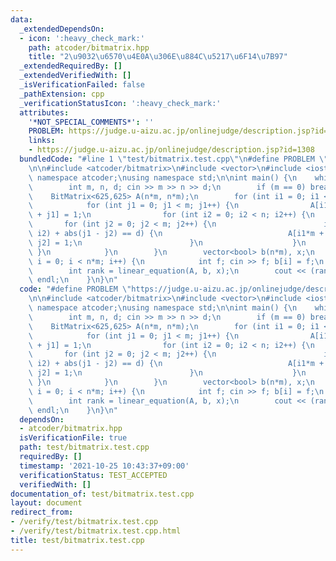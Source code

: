 ```yaml
---
data:
  _extendedDependsOn:
  - icon: ':heavy_check_mark:'
    path: atcoder/bitmatrix.hpp
    title: "2\u9032\u6570\u4E0A\u306E\u884C\u5217\u6F14\u7B97"
  _extendedRequiredBy: []
  _extendedVerifiedWith: []
  _isVerificationFailed: false
  _pathExtension: cpp
  _verificationStatusIcon: ':heavy_check_mark:'
  attributes:
    '*NOT_SPECIAL_COMMENTS*': ''
    PROBLEM: https://judge.u-aizu.ac.jp/onlinejudge/description.jsp?id=1308
    links:
    - https://judge.u-aizu.ac.jp/onlinejudge/description.jsp?id=1308
  bundledCode: "#line 1 \"test/bitmatrix.test.cpp\"\n#define PROBLEM \"https://judge.u-aizu.ac.jp/onlinejudge/description.jsp?id=1308\"\
    \n\n#include <atcoder/bitmatrix>\n#include <vector>\n#include <iostream>\n\nusing\
    \ namespace atcoder;\nusing namespace std;\n\nint main() {\n    while (true) {\n\
    \        int m, n, d; cin >> m >> n >> d;\n        if (m == 0) break;\n\n    \
    \    BitMatrix<625,625> A(n*m, n*m);\n        for (int i1 = 0; i1 < n; i1++) {\n\
    \            for (int j1 = 0; j1 < m; j1++) {\n                A[i1*m + j1][i1*m\
    \ + j1] = 1;\n                for (int i2 = 0; i2 < n; i2++) {\n             \
    \       for (int j2 = 0; j2 < m; j2++) {\n                        if (abs(i1 -\
    \ i2) + abs(j1 - j2) == d) {\n                            A[i1*m + j1][i2*m +\
    \ j2] = 1;\n                        }\n                    }\n               \
    \ }\n            }\n        }\n        vector<bool> b(n*m), x;\n        for (int\
    \ i = 0; i < n*m; i++) {\n            int f; cin >> f; b[i] = f;\n        }\n\n\
    \        int rank = linear_equation(A, b, x);\n        cout << (rank != -1) <<\
    \ endl;\n    }\n}\n"
  code: "#define PROBLEM \"https://judge.u-aizu.ac.jp/onlinejudge/description.jsp?id=1308\"\
    \n\n#include <atcoder/bitmatrix>\n#include <vector>\n#include <iostream>\n\nusing\
    \ namespace atcoder;\nusing namespace std;\n\nint main() {\n    while (true) {\n\
    \        int m, n, d; cin >> m >> n >> d;\n        if (m == 0) break;\n\n    \
    \    BitMatrix<625,625> A(n*m, n*m);\n        for (int i1 = 0; i1 < n; i1++) {\n\
    \            for (int j1 = 0; j1 < m; j1++) {\n                A[i1*m + j1][i1*m\
    \ + j1] = 1;\n                for (int i2 = 0; i2 < n; i2++) {\n             \
    \       for (int j2 = 0; j2 < m; j2++) {\n                        if (abs(i1 -\
    \ i2) + abs(j1 - j2) == d) {\n                            A[i1*m + j1][i2*m +\
    \ j2] = 1;\n                        }\n                    }\n               \
    \ }\n            }\n        }\n        vector<bool> b(n*m), x;\n        for (int\
    \ i = 0; i < n*m; i++) {\n            int f; cin >> f; b[i] = f;\n        }\n\n\
    \        int rank = linear_equation(A, b, x);\n        cout << (rank != -1) <<\
    \ endl;\n    }\n}\n"
  dependsOn:
  - atcoder/bitmatrix.hpp
  isVerificationFile: true
  path: test/bitmatrix.test.cpp
  requiredBy: []
  timestamp: '2021-10-25 10:43:37+09:00'
  verificationStatus: TEST_ACCEPTED
  verifiedWith: []
documentation_of: test/bitmatrix.test.cpp
layout: document
redirect_from:
- /verify/test/bitmatrix.test.cpp
- /verify/test/bitmatrix.test.cpp.html
title: test/bitmatrix.test.cpp
---
```

